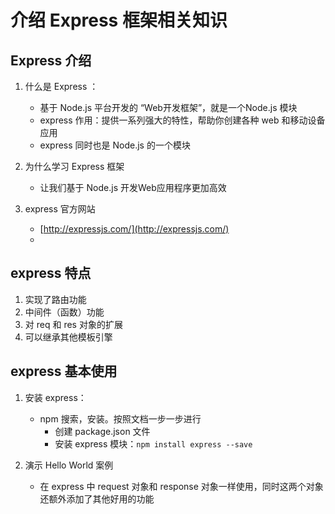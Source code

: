 # 介绍 Express 框架相关知识

## Express 介绍
1. 什么是 Express ：
    - 基于 Node.js 平台开发的 “Web开发框架”，就是一个Node.js 模块
    - express 作用：提供一系列强大的特性，帮助你创建各种 web 和移动设备应用
    - express 同时也是 Node.js 的一个模块

2. 为什么学习 Express 框架
    - 让我们基于 Node.js 开发Web应用程序更加高效

3. express 官方网站
    - [http://expressjs.com/](http://expressjs.com/)
    - [](http://www.expressjs.com.cn)


## express 特点
1. 实现了路由功能
2. 中间件（函数）功能
3. 对 req 和 res 对象的扩展
4. 可以继承其他模板引擎


## express 基本使用
1. 安装 express：
    - npm 搜索，安装。按照文档一步一步进行
        + 创建 package.json 文件
        + 安装 express 模块：`npm install express --save`

2. 演示 Hello World 案例
    - 在 express 中 request 对象和 response 对象一样使用，同时这两个对象还额外添加了其他好用的功能
